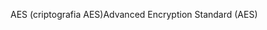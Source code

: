 <span data-ttu-id="0e7b5-101">AES (criptografia AES)</span><span class="sxs-lookup"><span data-stu-id="0e7b5-101">Advanced Encryption Standard (AES)</span></span>